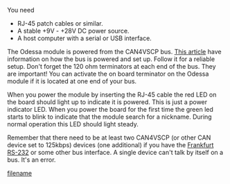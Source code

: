 
You need

  * RJ-45 patch cables or similar.
  * A stable +9V - +28V DC power source.
  * A host computer with a serial or USB interface.

The Odessa module is powered from the CAN4VSCP bus. [This
article](https://github.com/grodansparadis/vscp/wiki/Connecting-CAN4VSCP-devices-together)
have information on how the bus is powered and set up. Follow it for a
reliable setup. Don't forget the 120 ohm terminators at each end of the
bus. <span class="underline">They are important\!</span> You can
activate the on board terminator on the Odessa module if it is located at
one end of your bus.

When you power the module by inserting the RJ-45 cable the red LED on
the board should light up to indicate it is powered. This is just a
power indicator LED. When you power the board for the first time the
green led starts to blink to indicate that the module search for a
nickname. During normal operation this LED should light steady.

Remember that there need to be <span class="underline">at least
two</span> CAN4VSCP (or other CAN device set to 125kbps) devices (one
additional) if you have the [Frankfurt
RS-232](https://github.com/grodansparadis/can4vscp-frankfurt-rs232)
or some other bus interface. A single device can't talk by
itself on a bus. It's an error.

  
[filename](./bottom-copyright.md ':include')
